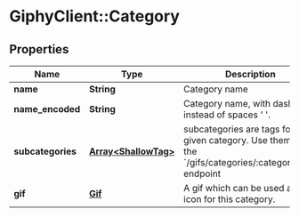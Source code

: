 # GiphyClient::Category

## Properties
Name | Type | Description | Notes
------------ | ------------- | ------------- | -------------
**name** | **String** | Category name | [optional] 
**name_encoded** | **String** | Category name, with dashes &#39;-&#39; instead of spaces &#39; &#39;. | [optional] 
**subcategories** | [**Array&lt;ShallowTag&gt;**](ShallowTag.md) | subcategories are tags for a given category. Use them with the &#x60;/gifs/categories/:category/:tag&#x60; endpoint | [optional] 
**gif** | [**Gif**](Gif.md) | A gif which can be used as the icon for this category. | [optional] 



